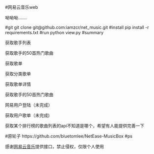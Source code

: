 #网易云音乐web
<p>呦呦呦.......</p>
#git
git clone git@github.com:iamzcr/net_music.git
#install
pip install -r requirements.txt
#run
python view.py
#summary
<p>获取歌手列表</p>
<p>获取歌手的50首热门歌曲</p>
<p>获取歌单</p>
<p>获取分类歌单</p>
<p>获取歌单详情</p>
<p>获取歌手的50首热门歌曲</p>
<p>网易用户登陆（未完成）</p>
<p>获取用户歌单（未完成)</p>
<p>获取某个排行榜的歌曲列表的api不知道是哪个，希望有人能提供完善一下</p>
#原轮子
https://github.com/bluetomlee/NetEase-MusicBox
#ps
<p>感谢<a href="http://music.163.com/#/">网易云音乐</a>提供接口，禁止侵权，仅限个人使用</p>
